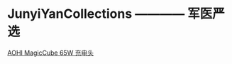 # JunyiYanCollections ———— 军医严选

[AOHI MagicCube 65W 充电头](https://iaohi.com/products/aohi-magcube-65w-pd-fast-charger)
